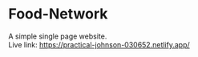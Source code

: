 # Food-Network
A simple single page website. </br>
Live link: https://practical-johnson-030652.netlify.app/
